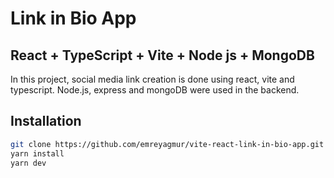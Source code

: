 # Link in Bio App

## React + TypeScript + Vite + Node js + MongoDB

In this project, social media link creation is done using react, vite and typescript. Node.js, express and mongoDB were used in the backend.

## Installation

```sh
git clone https://github.com/emreyagmur/vite-react-link-in-bio-app.git
yarn install
yarn dev
```
